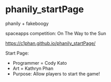 # phanily_startPage

phanily + fakeboogy

spaceapps competition: On The Way to the Sun

https://c1phan.github.io/phanily_startPage/

Start Page:
  - Programmer = Cody Kato
  - Art = Kathryn Phan
  - Purpose: Allow players to start the game!
